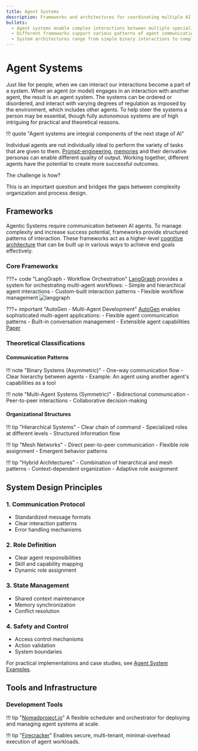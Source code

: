 ```yaml
---
title: Agent Systems
description: Frameworks and architectures for coordinating multiple AI agents
bullets:
  - Agent systems enable complex interactions between multiple specialized agents
  - Different frameworks support various patterns of agent communication and collaboration
  - System architectures range from simple binary interactions to complex multi-agent networks
---
```


# Agent Systems

Just like for people, when we can interact our interactions become a part of a system. When an agent (or model) engages in an interaction with another agent, the result is an agent system. The systems can be ordered or disordered, and interact with varying degrees of regulation as imposed by the environment, which includes other agents. To help steer the systems a person may be essential, though fully autonomous systems are of high intriguing for practical and theoretical reasons. 

!!! quote "Agent systems are integral components of the next stage of AI"

Individual agents are not individually ideal to perform the variety of tasks that are given to them. [Prompt-engineering](../../prompting/index.md), [memories](../components/memory.md) and their derivative personas can enable different quality of output. Working together, different agents have the potential to create more successful outcomes. 

The challenge is _how_? 

This is an important question and bridges the gaps between complexity organization and process design. 

## Frameworks

Agentic Systems require communication between AI agents. To manage complexity and increase success potential, frameworks provide structured patterns of interaction. These frameworks act as a higher-level [cognitive architecture](../components/cognitive_architecture.md) that can be built up in various ways to achieve end goals effectively.

### Core Frameworks

???+ code "LangGraph - Workflow Orchestration"
    [LangGraph](https://python.langchain.com/docs/langgraph) provides a system for orchestrating multi-agent workflows:
    - Simple and hierarchical agent interactions
    - Custom-built interaction patterns
    - Flexible workflow management
    ![langgraph](https://blog.langchain.dev/content/images/2024/01/hierarchical-diagram.png)

???+ important "AutoGen - Multi-Agent Development"
    [AutoGen](https://github.com/microsoft/autogen) enables sophisticated multi-agent applications:
    - Flexible agent communication patterns
    - Built-in conversation management
    - Extensible agent capabilities
    [Paper](https://arxiv.org/pdf/2308.08155.pdf)

### Theoretical Classifications

#### Communication Patterns

!!! note "Binary Systems (Asymmetric)"
    - One-way communication flow
    - Clear hierarchy between agents
    - Example: An agent using another agent's capabilities as a tool

!!! note "Multi-Agent Systems (Symmetric)"
    - Bidirectional communication
    - Peer-to-peer interactions
    - Collaborative decision-making

#### Organizational Structures

!!! tip "Hierarchical Systems"
    - Clear chain of command
    - Specialized roles at different levels
    - Structured information flow

!!! tip "Mesh Networks"
    - Direct peer-to-peer communication
    - Flexible role assignment
    - Emergent behavior patterns

!!! tip "Hybrid Architectures"
    - Combination of hierarchical and mesh patterns
    - Context-dependent organization
    - Adaptive role assignment

## System Design Principles

### 1. Communication Protocol
- Standardized message formats
- Clear interaction patterns
- Error handling mechanisms

### 2. Role Definition
- Clear agent responsibilities
- Skill and capability mapping
- Dynamic role assignment

### 3. State Management
- Shared context maintenance
- Memory synchronization
- Conflict resolution

### 4. Safety and Control
- Access control mechanisms
- Action validation
- System boundaries

For practical implementations and case studies, see [Agent System Examples](examples.md).

## Tools and Infrastructure

### Development Tools
!!! tip "[Nomadproject.io](https://www.nomadproject.io/)"
    A flexible scheduler and orchestrator for deploying and managing agent systems at scale.

!!! tip "[Firecracker](https://github.com/firecracker-microvm/firecracker)"
    Enables secure, multi-tenant, minimal-overhead execution of agent workloads.
